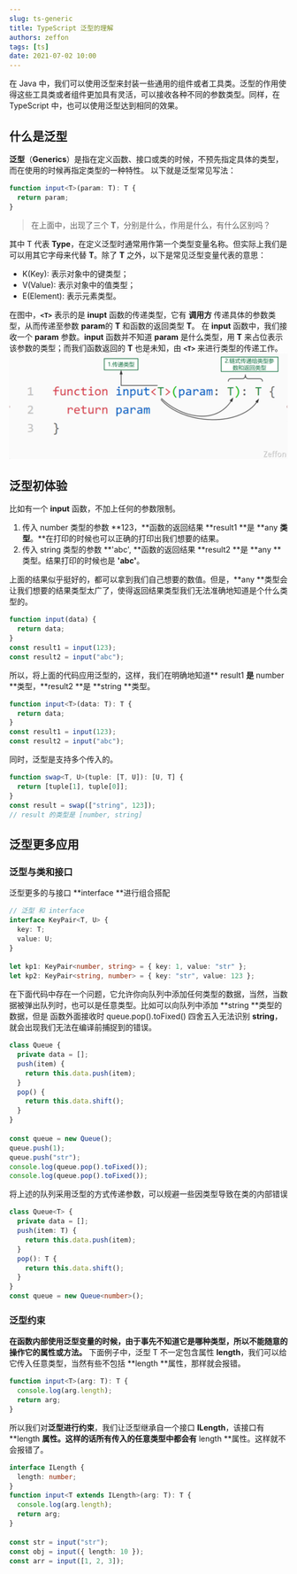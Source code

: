 ```yaml
---
slug: ts-generic
title: TypeScript 泛型的理解
authors: zeffon
tags: [ts]
date: 2021-07-02 10:00
---
```


在 Java 中，我们可以使用泛型来封装一些通用的组件或者工具类。泛型的作用使得这些工具类或者组件更加具有灵活，可以接收各种不同的参数类型。同样，在 TypeScript 中，也可以使用泛型达到相同的效果。

<!--truncate-->

## 什么是泛型

**泛型**（**Generics**）是指在定义函数、接口或类的时候，不预先指定具体的类型，而在使用的时候再指定类型的一种特性。
以下就是泛型常见写法：

```typescript
function input<T>(param: T): T {
  return param;
}
```

> 在上面中，出现了三个 **T**，分别是什么，作用是什么，有什么区别吗？

其中 T 代表 **Type**，在定义泛型时通常用作第一个类型变量名称。但实际上我们是可以用其它字母来代替 **T**。除了 **T** 之外，以下是常见泛型变量代表的意思：

- K(Key): 表示对象中的键类型；
- V(Value): 表示对象中的值类型；
- E(Element): 表示元素类型。

在图中，**`<T>`** 表示的是 **inupt** 函数的传递类型，它有 **调用方** 传递具体的参数类型，从而传递至参数 **param**的 **T** 和函数的返回类型 **T**。
在 **input** 函数中，我们接收一个 **param** 参数。**input** 函数并不知道 **param** 是什么类型，用 **T** 来占位表示该参数的类型；而我们函数返回的 **T** 也是未知，由 **`<T>`** 来进行类型的传递工作。
![image.png](./img/07-02-01.png)

## 泛型初体验

比如有一个 **input** 函数，不加上任何的参数限制。

1. 传入 number 类型的参数 **123，**函数的返回结果 **result1 **是 **any **类型**。**在打印的时候也可以正确的打印出我们想要的结果。
1. 传入 string 类型的参数 **'abc', **函数的返回结果 **result2 **是 **any **类型。结果打印的时候也是 **'abc'**。

上面的结果似乎挺好的，都可以拿到我们自己想要的数值。但是，**any **类型会让我们想要的结果类型太广了，使得返回结果类型我们无法准确地知道是个什么类型的。

```typescript
function input(data) {
  return data;
}
const result1 = input(123);
const result2 = input("abc");
```

所以，将上面的代码应用泛型的，这样，我们在明确地知道** result1 **是** number **类型，**result2 **是 **string **类型。

```typescript
function input<T>(data: T): T {
  return data;
}
const result1 = input(123);
const result2 = input("abc");
```

同时，泛型是支持多个传入的。

```typescript
function swap<T, U>(tuple: [T, U]): [U, T] {
  return [tuple[1], tuple[0]];
}
const result = swap(["string", 123]);
// result 的类型是 [number, string]
```

## 泛型更多应用

### 泛型与类和接口

泛型更多的与接口 **interface **进行组合搭配

```typescript
// 泛型 和 interface
interface KeyPair<T, U> {
  key: T;
  value: U;
}

let kp1: KeyPair<number, string> = { key: 1, value: "str" };
let kp2: KeyPair<string, number> = { key: "str", value: 123 };
```

在下面代码中存在一个问题，它允许你向队列中添加任何类型的数据，当然，当数据被弹出队列时，也可以是任意类型。比如可以向队列中添加 **string **类型的数据，但是 函数外面接收时 queue.pop().toFixed() 四舍五入无法识别 **string**，就会出现我们无法在编译前捕捉到的错误。

```typescript
class Queue {
  private data = [];
  push(item) {
    return this.data.push(item);
  }
  pop() {
    return this.data.shift();
  }
}

const queue = new Queue();
queue.push(1);
queue.push("str");
console.log(queue.pop().toFixed());
console.log(queue.pop().toFixed());
```

将上述的队列采用泛型的方式传递参数，可以规避一些因类型导致在类的内部错误

```typescript
class Queue<T> {
  private data = [];
  push(item: T) {
    return this.data.push(item);
  }
  pop(): T {
    return this.data.shift();
  }
}
const queue = new Queue<number>();
```

### 泛型约束

**在函数内部使用泛型变量的时候，由于事先不知道它是哪种类型，所以不能随意的操作它的属性或方法。**
下面例子中，泛型 T 不一定包含属性 **length**，我们可以给它传入任意类型，当然有些不包括 **length **属性，那样就会报错。

```typescript
function input<T>(arg: T): T {
  console.log(arg.length);
  return arg;
}
```

所以我们对**泛型进行约束**，我们让泛型继承自一个接口 **ILength**，该接口有 **length **属性。这样的话所有传入的任意类型中都会有** length **属性。这样就不会报错了。

```typescript
interface ILength {
  length: number;
}
function input<T extends ILength>(arg: T): T {
  console.log(arg.length);
  return arg;
}

const str = input("str");
const obj = input({ length: 10 });
const arr = input([1, 2, 3]);
```
